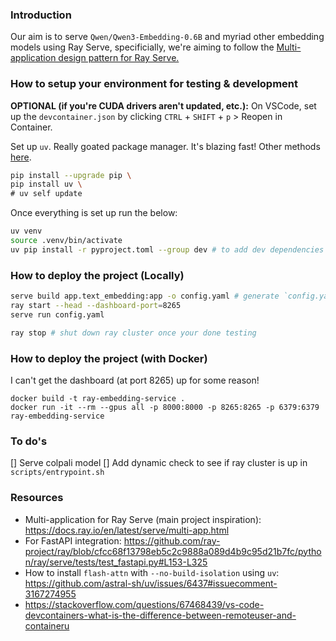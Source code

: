 ### Introduction

Our aim is to serve `Qwen/Qwen3-Embedding-0.6B` and myriad other embedding models using Ray Serve, specificially, we're aiming to follow the [Multi-application design pattern for Ray Serve.](https://docs.ray.io/en/latest/serve/multi-app.html)

### How to setup your environment for testing & development
**OPTIONAL (if you're CUDA drivers aren't updated, etc.):** On VSCode, set up the `devcontainer.json` by clicking `CTRL` + `SHIFT` + `p` > Reopen in Container.

Set up `uv`. Really goated package manager. It's blazing fast! Other methods [here]((https://docs.astral.sh/uv/getting-started/installation/#installation-methods)).

```bash
pip install --upgrade pip \
pip install uv \
# uv self update
```

Once everything is set up run the below:

```bash
uv venv
source .venv/bin/activate
uv pip install -r pyproject.toml --group dev # to add dev dependencies
```

### How to deploy the project (Locally)

```bash
serve build app.text_embedding:app -o config.yaml # generate `config.yaml` (if you haven't)
ray start --head --dashboard-port=8265
serve run config.yaml

ray stop # shut down ray cluster once your done testing
```

### How to deploy the project (with Docker)
I can't get the dashboard (at port 8265) up for some reason!

```
docker build -t ray-embedding-service .
docker run -it --rm --gpus all -p 8000:8000 -p 8265:8265 -p 6379:6379 ray-embedding-service
```

### To do's
[] Serve colpali model
[] Add dynamic check to see if ray cluster is up in `scripts/entrypoint.sh`

### Resources

- Multi-application for Ray Serve (main project inspiration): https://docs.ray.io/en/latest/serve/multi-app.html
- For FastAPI integration: https://github.com/ray-project/ray/blob/cfcc68f13798eb5c2c9888a089d4b9c95d21b7fc/python/ray/serve/tests/test_fastapi.py#L153-L325
- How to install `flash-attn` with `--no-build-isolation` using `uv`: https://github.com/astral-sh/uv/issues/6437#issuecomment-3167274955
- https://stackoverflow.com/questions/67468439/vs-code-devcontainers-what-is-the-difference-between-remoteuser-and-containeru